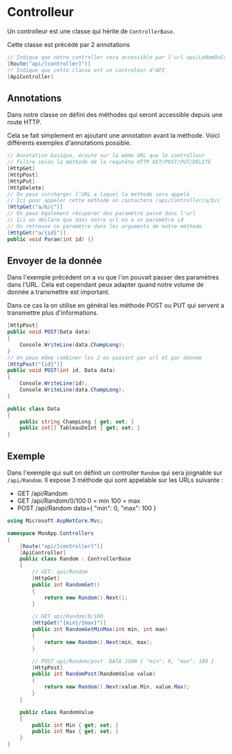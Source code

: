 # Controlleur

Un controlleur est une classe qui hérite de `ControllerBase`.

Cette classe est précédé par 2 annotations
```cs
// Indique que notre controller sera accessible par l'url api/LeNomDuController
[Route("api/[controller]")]
// Indique que cette classe est un controleur d'API
[ApiController]
```

## Annotations 

Dans notre classe on défini des méthodes qui seront accessible depuis une route HTTP.

Cela se fait simplement en ajoutant une annotation avant la méthode.
Voici différents exemples d'annotations possible.

```cs
// Annotation basique, écoute sur la même URL que le controlleur
// filtre selon la méthode de la requtête HTTP GET/POST/PUT/DELETE
[HttpGet]
[HttpPost]
[HttpPut]
[HttpDelete]
// On peux surcharger l'URL a laquel la méthode sera appelé
// Ici pour appeler cette méthode on contactera /api/Controller/a/b/c
[HttpGet("a/b/c")]
// On peux également récuperer des paramètre passé dans l'url
// Ici on déclare que dans notre url on a un paramètre id
// On retrouve ce paramètre dans les arguments de notre méthode
[HttpGet("a/{id}")]
public void Param(int id) {}
```

## Envoyer de la donnée

Dans l'exemple précédent on a vu que l'on pouvait passer des paramètres dans l'URL.
Cela est cependant peux adapter quand notre volume de donnée a transmettre est important.

Dans ce cas la on utilise en général les méthode POST ou PUT qui servent a transmettre plus d'informations.

```cs
[HttpPost]
public void POST(Data data)
{
    Console.WriteLine(data.ChampLong);
}
// On peux même combiner les 2 en passant par url et par donnée
[HttpPost("{id}")]
public void POST(int id, Data data)
{
    Console.WriteLine(id);
    Console.WriteLine(data.ChampLong);
}

public class Data
{
    public string ChampLong { get; set; }
    public int[] TableauDeInt { get; set; }
}
```


## Exemple

Dans l'exemple qui suit on définit un controller `Random` qui sera joignable sur `/api/Random`.
Il expose 3 méthode qui sont appelable sur les URLs suivante :
- GET /api/Random
- GET /api/Random/0/100 0 = min 100 = max
- POST /api/Random data={ "min": 0, "max": 100 }

```cs
using Microsoft.AspNetCore.Mvc;

namespace MonApp.Controllers
{
    [Route("api/[controller]")]
    [ApiController]
    public class Random : ControllerBase
    {
        // GET: api/Random
        [HttpGet]
        public int RandomGet()
        {
            return new Random().Next();
        }

        // GET api/Random/0/100
        [HttpGet("{min}/{max}")]
        public int RandomGetMinMax(int min, int max)
        {
            return new Random().Next(min, max);
        }

        // POST api/Random/post  DATA JSON { "min": 0, "max": 100 }
        [HttpPost]
        public int RandomPost(RandomValue value)
        {
            return new Random().Next(value.Min, value.Max);
        }
    }

    public class RandomValue
    {
        public int Min { get; set; }
        public int Max { get; set; }
    }
}
```